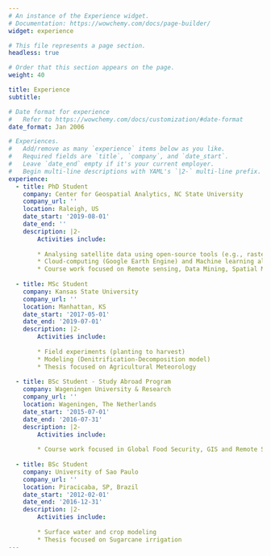 ```yaml
---
# An instance of the Experience widget.
# Documentation: https://wowchemy.com/docs/page-builder/
widget: experience

# This file represents a page section.
headless: true

# Order that this section appears on the page.
weight: 40

title: Experience
subtitle:

# Date format for experience
#   Refer to https://wowchemy.com/docs/customization/#date-format
date_format: Jan 2006

# Experiences.
#   Add/remove as many `experience` items below as you like.
#   Required fields are `title`, `company`, and `date_start`.
#   Leave `date_end` empty if it's your current employer.
#   Begin multi-line descriptions with YAML's `|2-` multi-line prefix.
experience:
  - title: PhD Student
    company: Center for Geospatial Analytics, NC State University
    company_url: ''
    location: Raleigh, US
    date_start: '2019-08-01'
    date_end: ''
    description: |2-
        Activities include:
        
        * Analysing satellite data using open-source tools (e.g., rasterio, geopandas, gdal)
        * Cloud-computing (Google Earth Engine) and Machine learning algorithms
        * Course work focused on Remote sensing, Data Mining, Spatial Modeling, Geo-visualization and Geo-database management
        
  - title: MSc Student
    company: Kansas State University
    company_url: ''
    location: Manhattan, KS
    date_start: '2017-05-01'
    date_end: '2019-07-01'
    description: |2-
        Activities include:
        
        * Field experiments (planting to harvest)
        * Modeling (Denitrification-Decomposition model)
        * Thesis focused on Agricultural Meteorology
  
  - title: BSc Student - Study Abroad Program
    company: Wageningen University & Research
    company_url: ''
    location: Wageningen, The Netherlands
    date_start: '2015-07-01'
    date_end: '2016-07-31'
    description: |2-
        Activities include:
        
        * Course work focused in Global Food Security, GIS and Remote Sensing
  
  - title: BSc Student
    company: University of Sao Paulo
    company_url: ''
    location: Piracicaba, SP, Brazil
    date_start: '2012-02-01'
    date_end: '2016-12-31'
    description: |2-
        Activities include:
        
        * Surface water and crop modeling
        * Thesis focused on Sugarcane irrigation
---
```

